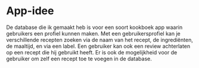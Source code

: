 # App-idee

De database die ik gemaakt heb is voor een soort kookboek app waarin gebruikers een profiel kunnen maken.
Met een gebruikersprofiel kan je verschillende recepten zoeken via de naam van het recept, de ingrediënten, de maaltijd, en via een label.
Een gebruiker kan ook een review achterlaten op een recept die hij gebruikt heeft.
Er is ook de mogelijkheid voor de gebruiker om zelf een recept toe te voegen in de database.